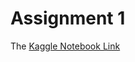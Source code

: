 # Assignment 1
The [Kaggle Notebook Link](https://www.kaggle.com/satyads/data-analysis-tools-coursera-anova-tukey-posthoc)
